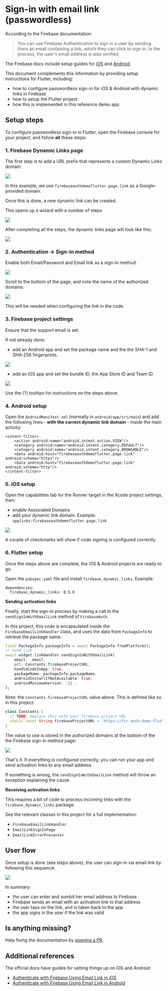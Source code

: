 
# Sign-in with email link (passwordless)

According to the Firebase documentation:

> You can use Firebase Authentication to sign in a user by sending them an email containing a link, which they can click to sign in. In the process, the user's email address is also verified.

The Firebase docs include setup guides for [iOS](https://firebase.google.com/docs/auth/ios/email-link-auth) and [Android](https://firebase.google.com/docs/auth/android/email-link-auth).

This document complements this information by providing setup instructions for Flutter, including:

- how to configure passwordless sign-in for iOS & Android with dynamic links in Firebase
- how to setup the Flutter project
- how this is implemented in this reference demo app

## Setup steps

To configure passwordless sign-in in Flutter, open the Firebase console for your project, and follow **all** these steps:

### 1. Firebase Dynamic Links page

The first step is to add a URL prefix that represents a custom Dynamic Links domain:

![](email-link-url-prefix-wizard.png)

In this example, we use `firebaseauthdemoflutter.page.link` as a Google-provided domain.

Once this is done, a new dynamic link can be created.

This opens up a wizard with a number of steps:

![](email-link-dynamic-link-wizard.png)

After completing all the steps, the dynamic links page will look like this:

![](email-link-dynamic-link-created.png)


### 2. Authentication -> Sign-in method

Enable both Email/Password and Email link as a sign-in method:

![](email-link-enable-sign-in-method.png)

Scroll to the bottom of the page, and note the name of the authorized domains:

![](email-link-sign-in-associated-domains.png)

This will be needed when configuring the link in the code.

### 3. Firebase project settings

Ensure that the support email is set.

If not already done: 

- add an Android app and set the package name and the the SHA-1 and SHA-256 fingerprints.

![](email-link-android-settings.png)

- add an iOS app and set the bundle ID, the App Store ID and Team ID.

![](email-link-ios-settings.png)

Use the (?) tooltips for instructions on the steps above.

### 4. Android setup

Open the `AndroidManifest.xml` (normally in `android/app/src/main`) and add the following lines - **with the correct dynamic link domain** - inside the main activity:

```
<intent-filter>
    <action android:name="android.intent.action.VIEW"/>
    <category android:name="android.intent.category.DEFAULT"/>
    <category android:name="android.intent.category.BROWSABLE"/>
    <data android:host="firebaseauthdemoflutter.page.link" android:scheme="https"/>
    <data android:host="firebaseauthdemoflutter.page.link" android:scheme="http"/>
</intent-filter>
```

### 5. iOS setup

Open the capabilities tab for the Runner target in the Xcode project settings, then:

- enable Associated Domains
- add your dynamic link domain. Example: `applinks:firebaseauthdemoflutter.page.link`

![](email-link-xcode-associated-domains.png)

A couple of checkmarks will show if code signing is configured correctly.

### 6. Flutter setup

Once the steps above are complete, the iOS & Android projects are ready to go.

Open the `pubspec.yaml` file and install `firebase_dynamic_links`. Example:

```
dependencies:
  firebase_dynamic_links: 0.5.0
```

**Sending activation links**

Finally, start the sign-in process by making a call to the `sendSignInWithEmailLink` method of `FirebaseAuth`.

In this project, this code is encapsulated inside the `FirebaseEmailLinkHandler` class, and uses the data from `PackageInfo` to retrieve the package name:

```dart
final PackageInfo packageInfo = await PackageInfo.fromPlatform();
// Send link
await widget.linkHandler.sendSignInWithEmailLink(
    email: _email,
    url: Constants.firebaseProjectURL,
    handleCodeInApp: true,
    packageName: packageInfo.packageName,
    androidInstallIfNotAvailable: true,
    androidMinimumVersion: '21',
);
```

Note: the `Constants.firebaseProjectURL` value above. This is defined like so in this project:

```dart
class Constants {
  // TODO: Replace this with your firebase project URL
  static const String firebaseProjectURL = 'https://fir-auth-demo-flutter.firebaseapp.com/';
}
```

The value to use is stored in the authorized domains at the bottom of the the Firebase sign-in method page:

![](email-link-sign-in-associated-domains.png)

That's it. If everything is configured correctly, you can run your app and send activation links to any email address.

If something is wrong, the `sendSignInWithEmailLink` method will throw an exception explaining the cause.

**Receiving activation links**

This requires a bit of code to process incoming links with the `firebase_dynamic_links` package.

See the relevant classes in this project for a full implementation:

- `FirebaseEmailLinkHandler`
- `EmailLinkSignInPage`
- `EmailLinkErrorPresenter`

## User flow

Once setup is done (see steps above), the user can sign-in via email link by following this sequence:

![](email-link-sequence.png)

In summary:

- the user can enter and sumbit her email address to Firebase
- Firebase sends an email with an activation link to that address
- the user taps on the link, and is taken back to the app
- the app signs in the user if the link was valid

## Is anything missing?

Help fixing the documentation by [opening a PR](https://github.com/bizz84/firebase_auth_demo_flutter/pulls).

## Additional references

The official docs have guides for setting things up on iOS and Android:

- [Authenticate with Firebase Using Email Link in iOS](https://firebase.google.com/docs/auth/ios/email-link-auth)
- [Authenticate with Firebase Using Email Link in Android](https://firebase.google.com/docs/auth/android/email-link-auth)
